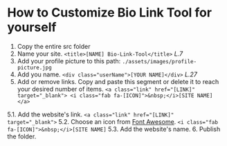 # How to Customize **Bio Link Tool** for yourself

1. Copy the entire src folder
2. Name your site.
`<title>[NAME] Bio-Link-Tool</title>` *L.7*
3. Add your profile picture to this path:
`./assets/images/profile-picture.jpg`
4. Add you name.
`<div class="userName">[YOUR NAME]</div>` *L.27*
5. Add or remove links.
Copy and paste this segment or delete it to reach your desired number of items.
 `<a class="link" href="[LINK]" target="_blank">
    <i class="fab fa-[ICON]">&nbsp;</i>[SITE NAME]
</a>`

5.1. Add the website's link.
`<a class="link" href="[LINK]" target="_blank">`
5.2. Choose an icon from [Font Awesome](https://fontawesome.com/v4.7/icons/).
`<i class="fab fa-[ICON]">&nbsp;</i>[SITE NAME]`
5.3. Add the website's name.
6. Publish the folder.